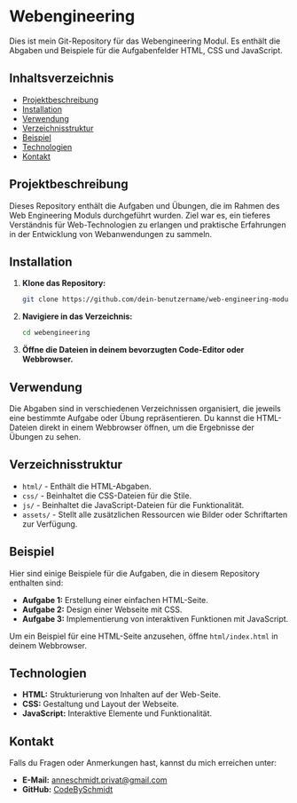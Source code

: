 # Webengineering

Dies ist mein Git-Repository für das Webengineering Modul. Es enthält die Abgaben und Beispiele für die Aufgabenfelder HTML, CSS und JavaScript.

## Inhaltsverzeichnis

- [Projektbeschreibung](#projektbeschreibung)
- [Installation](#installation)
- [Verwendung](#verwendung)
- [Verzeichnisstruktur](#verzeichnisstruktur)
- [Beispiel](#beispiel)
- [Technologien](#technologien)
- [Kontakt](#kontakt)

## Projektbeschreibung

Dieses Repository enthält die Aufgaben und Übungen, die im Rahmen des Web Engineering Moduls durchgeführt wurden. Ziel war es, ein tieferes Verständnis für Web-Technologien zu erlangen und praktische Erfahrungen in der Entwicklung von Webanwendungen zu sammeln.

## Installation

1. **Klone das Repository:**

    ```bash
    git clone https://github.com/dein-benutzername/web-engineering-modul.git
    ```

2. **Navigiere in das Verzeichnis:**

    ```bash
    cd webengineering
    ```

3. **Öffne die Dateien in deinem bevorzugten Code-Editor oder Webbrowser.**

## Verwendung

Die Abgaben sind in verschiedenen Verzeichnissen organisiert, die jeweils eine bestimmte Aufgabe oder Übung repräsentieren. Du kannst die HTML-Dateien direkt in einem Webbrowser öffnen, um die Ergebnisse der Übungen zu sehen.

## Verzeichnisstruktur

- `html/` - Enthält die HTML-Abgaben.
- `css/` - Beinhaltet die CSS-Dateien für die Stile.
- `js/` - Beinhaltet die JavaScript-Dateien für die Funktionalität.
- `assets/` - Stellt alle zusätzlichen Ressourcen wie Bilder oder Schriftarten zur Verfügung.

## Beispiel

Hier sind einige Beispiele für die Aufgaben, die in diesem Repository enthalten sind:

- **Aufgabe 1:** Erstellung einer einfachen HTML-Seite.
- **Aufgabe 2:** Design einer Webseite mit CSS.
- **Aufgabe 3:** Implementierung von interaktiven Funktionen mit JavaScript.

Um ein Beispiel für eine HTML-Seite anzusehen, öffne `html/index.html` in deinem Webbrowser.

## Technologien

- **HTML:** Strukturierung von Inhalten auf der Web-Seite.
- **CSS:** Gestaltung und Layout der Webseite.
- **JavaScript:** Interaktive Elemente und Funktionalität.


## Kontakt

Falls du Fragen oder Anmerkungen hast, kannst du mich erreichen unter:

- **E-Mail:** anneschmidt.privat@gmail.com
- **GitHub:** [CodeBySchmidt](https://github.com/CodeBySchmidt)
